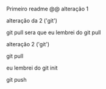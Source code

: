 Primeiro readme 
@@
alteração 1

alteração da 2
('git')

git pull
sera que eu lembrei do git pull

alteração 2
('git')

git pull


eu lembrei do git init


git push

